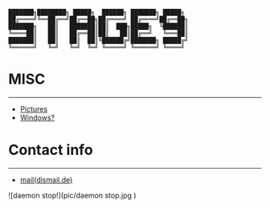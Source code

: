 	███████╗████████╗ █████╗  ██████╗ ███████╗ █████╗ 
	██╔════╝╚══██╔══╝██╔══██╗██╔════╝ ██╔════╝██╔══██╗
	███████╗   ██║   ███████║██║  ███╗█████╗  ╚██████║
	╚════██║   ██║   ██╔══██║██║   ██║██╔══╝   ╚═══██║
	███████║   ██║   ██║  ██║╚██████╔╝███████╗ █████╔╝
	╚══════╝   ╚═╝   ╚═╝  ╚═╝ ╚═════╝ ╚══════╝ ╚════╝ 


  
  
# MISC

***

* [Pictures](Pictures.html)
* [Windows?](Windows.html)

# Contact info

***

* [mail(dismail.de)](mailto:svin@dismail.de)

![daemon stop!](pic/daemon stop.jpg )